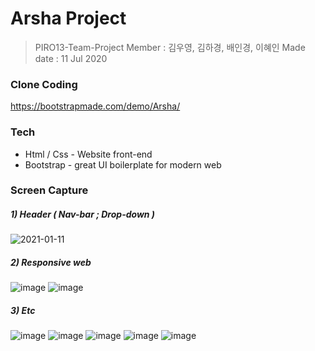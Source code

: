 # Arsha Project 
> PIRO13-Team-Project
> Member : 김우영, 김하경, 배인경, 이혜인
> Made date : 11 Jul 2020

### Clone Coding
https://bootstrapmade.com/demo/Arsha/  


### Tech
* Html / Css - Website front-end
* Bootstrap - great UI boilerplate for modern web


### Screen Capture

##### 1) Header ( Nav-bar ; Drop-down ) 
![2021-01-11](https://user-images.githubusercontent.com/65646971/104178551-e2d8b500-544d-11eb-91f0-380ad281191f.png)


##### 2) Responsive web  
![image](https://user-images.githubusercontent.com/65646971/104178293-6c3bb780-544d-11eb-8a86-06e6a3067d2e.png)
![image](https://user-images.githubusercontent.com/65646971/104178370-8b3a4980-544d-11eb-8f34-b578b0742f5e.png)


##### 3) Etc
![image](https://user-images.githubusercontent.com/65646971/104178864-58448580-544e-11eb-8e0a-5f76417b2c54.png)
![image](https://user-images.githubusercontent.com/65646971/104178887-61cded80-544e-11eb-9f33-157dbdc3e087.png)
![image](https://user-images.githubusercontent.com/65646971/104178995-8cb84180-544e-11eb-9d9b-4401045a0f03.png)
![image](https://user-images.githubusercontent.com/65646971/104179032-96da4000-544e-11eb-8d36-a7b7260e6033.png)
![image](https://user-images.githubusercontent.com/65646971/104179099-b2454b00-544e-11eb-8a52-37c6bbe72e8f.png)

